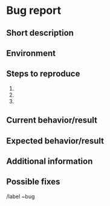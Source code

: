# Bug report

## Short description

<!-- Brief summary of the encountered bug. -->

## Environment

<!-- Device, OS, compiler, etc (name and version). -->

## Steps to reproduce

<!-- Steps needed to trigger the bug . -->
<!-- Add or remove numbers to the list according to the number of steps needed. -->

1.
2.
3.

## Current behavior/result

<!-- What happens when the bug is triggered. -->

## Expected behavior/result

<!-- What should happens without the bug. -->

## Additional information

<!-- Logs, console outputs, screenshots, etc -->

## Possible fixes

<!-- Ideas about where the bug comes from and how to fix it. -->

<!-- Don't remove the following line! -->
/label ~bug
